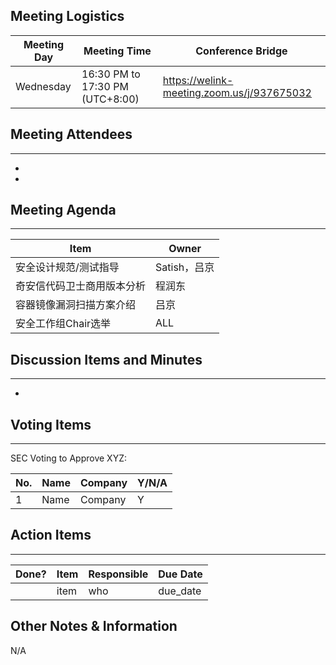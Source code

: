 ## Meeting Logistics

| Meeting Day | Meeting Time                    | Conference Bridge                          |
| ----------- | ------------------------------- | ------------------------------------------ |
| Wednesday   | 16:30 PM to 17:30 PM (UTC+8:00) | https://welink-meeting.zoom.us/j/937675032 |

## Meeting Attendees

** **

- 
- 



## Meeting Agenda

** **

| Item | Owner |
| ---- | ---- |
| 安全设计规范/测试指导 | Satish，吕京 |
| 奇安信代码卫士商用版本分析 | 程润东 |
| 容器镜像漏洞扫描方案介绍 | 吕京 |
| 安全工作组Chair选举 | ALL |

## Discussion Items and Minutes

** **

- 

## Voting Items

** **

SEC Voting to Approve XYZ:

| No.  | Name | Company | Y/N/A |
| ---- | ---- | ------- | ----- |
| 1    | Name | Company | Y     |

## Action Items

** **

| Done? | Item | Responsible | Due Date |
| ----- | ---- | ----------- | -------- |
|       | item | who         | due_date |

## Other Notes & Information

N/A